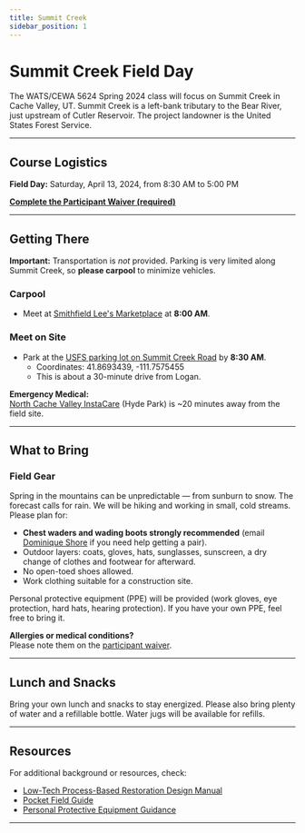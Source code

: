 ```yaml
---
title: Summit Creek
sidebar_position: 1
---
```


# Summit Creek Field Day

The WATS/CEWA 5624 Spring 2024 class will focus on Summit Creek in Cache Valley, UT. Summit Creek is a left-bank tributary to the Bear River, just upstream of Cutler Reservoir. The project landowner is the United States Forest Service.

---

## Course Logistics

**Field Day:** Saturday, April 13, 2024, from 8:30 AM to 5:00 PM

[**Complete the Participant Waiver (required)**](https://docs.google.com/forms/d/e/1FAIpQLSeTl3N3MMi2PSHMfmoBBrjkydbKdA_27vrb-1fi9DAA03bpQA/viewform?usp=sf_link)

---

## Getting There

**Important:** Transportation is *not* provided. Parking is very limited along Summit Creek, so **please carpool** to minimize vehicles.

### Carpool

- Meet at [Smithfield Lee's Marketplace](https://maps.app.goo.gl/YM5PbXMJhAs7Ya4MA) at **8:00 AM**.

### Meet on Site

- Park at the [USFS parking lot on Summit Creek Road](https://maps.app.goo.gl/xV5yq4hTJzKzA6jE7) by **8:30 AM**.  
  - Coordinates: 41.8693439, -111.7575455  
  - This is about a 30-minute drive from Logan.

**Emergency Medical:**  
[North Cache Valley InstaCare](https://maps.app.goo.gl/xsKAiHMsvKD7g4Ug) (Hyde Park) is ~20 minutes away from the field site.

---

## What to Bring

### Field Gear

Spring in the mountains can be unpredictable — from sunburn to snow. The forecast calls for rain. We will be hiking and working in small, cold streams. Please plan for:

- **Chest waders and wading boots strongly recommended** (email [Dominique Shore](mailto:dominique.shore@usu.edu) if you need help getting a pair).
- Outdoor layers: coats, gloves, hats, sunglasses, sunscreen, a dry change of clothes and footwear for afterward.
- No open-toed shoes allowed.
- Work clothing suitable for a construction site.

Personal protective equipment (PPE) will be provided (work gloves, eye protection, hard hats, hearing protection). If you have your own PPE, feel free to bring it.

**Allergies or medical conditions?**  
Please note them on the [participant waiver](https://forms.gle/YGaeh5YyDppFM5c8A).

---

## Lunch and Snacks

Bring your own lunch and snacks to stay energized. Please also bring plenty of water and a refillable bottle. Water jugs will be available for refills.

---

## Resources

For additional background or resources, check:

- [Low-Tech Process-Based Restoration Design Manual](/manual)
- [Pocket Field Guide](/resources/pocket)
- [Personal Protective Equipment Guidance](https://lowtechpbr.restoration.usu.edu/workshops/2020/SGI/Modules/module5#d-logistics-equipment--safety)

---
